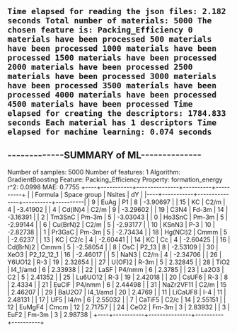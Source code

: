 `Time elapsed for reading the json files: 2.182 seconds
Total number of materials: 5000
The chosen feature is: Packing_Efficiency
0 materials have been processed
500 materials have been processed
1000 materials have been processed
1500 materials have been processed
2000 materials have been processed
2500 materials have been processed
3000 materials have been processed
3500 materials have been processed
4000 materials have been processed
4500 materials have been processed
Time elapsed for creating the descriptors: 1784.833 seconds
Each material has 1 descriptors
Time elapsed for machine learning: 0.074 seconds`
----------------------------------------
-------------SUMMARY of ML--------------
----------------------------------------
Number of samples:                  5000
Number of features:                    1
Algorithm:              GradientBoosting
Feature:              Packing_Efficiency
Property:               formation_energy
r^2:                              0.0998
MAE:                              0.7755
+----+-----------+---------------+----------+----------+
|    | Formula   | Space group   |   Nsites |       dY |
|----+-----------+---------------+----------+----------|
|  9 | EuAg      | P1            |        8 | -3.90697 |
| 15 | KC        | C2/m          |        4 | -3.41902 |
|  4 | Cd(IN)4   | C2/m          |        9 | -3.29602 |
| 19 | C3N4      | Fd-3m         |       14 | -3.16391 |
|  2 | Tm3SnC    | Pm-3m         |        5 | -3.03043 |
|  0 | Ho3SnC    | Pm-3m         |        5 | -2.99144 |
|  6 | Cu(BrN)2  | C2/m          |        5 | -2.93177 |
| 10 | KSnN3     | P-3           |       10 | -2.82738 |
|  1 | Pr3GaC    | Pm-3m         |        5 | -2.73434 |
| 18 | Hg(NCl)2  | Cmmm          |        5 | -2.6237  |
| 13 | KC        | C2/c          |        4 | -2.60441 |
| 14 | KC        | Cc            |        4 | -2.60425 |
| 16 | Cd(BrN)2  | Cmmm          |        5 | -2.58054 |
|  8 | OsC       | P2_13         |        8 | -2.53109 |
| 30 | XeO3      | P2_12_12_1    |       16 | -2.46017 |
|  5 | NaN3      | C2/m          |        4 | -2.34706 |
| 26 | Y6UO12    | R-3           |       19 |  2.32654 |
| 27 | U(OF)2    | R-3m          |        5 |  2.32845 |
| 28 | TiO2      | I4_1/amd      |        6 |  2.33938 |
| 22 | LaSF      | P4/nmm        |        6 |  2.3785  |
| 23 | La2O3     | C2            |        5 |  2.41352 |
| 25 | Lu6UO12   | R-3           |       19 |  2.42018 |
| 20 | CsUF6     | R-3           |        8 |  2.4334  |
| 21 | EuClF     | P4/nmm        |        6 |  2.44498 |
| 31 | NaZr2VF11 | C2/m          |       15 |  2.46207 |
| 29 | BaU2O7    | I4_1/amd      |       20 |  2.4769  |
| 11 | LiCaUF8   | I-4           |       11 |  2.48131 |
| 17 | UF5       | I4/m          |        6 |  2.55032 |
|  7 | CaTiF5    | C2/c          |       14 |  2.55151 |
| 12 | EuMgF4    | Cmcm          |       12 |  2.71757 |
| 24 | CeO2      | Fm-3m         |        3 |  2.83932 |
|  3 | EuF2      | Fm-3m         |        3 |  2.98738 |
+----+-----------+---------------+----------+----------+
